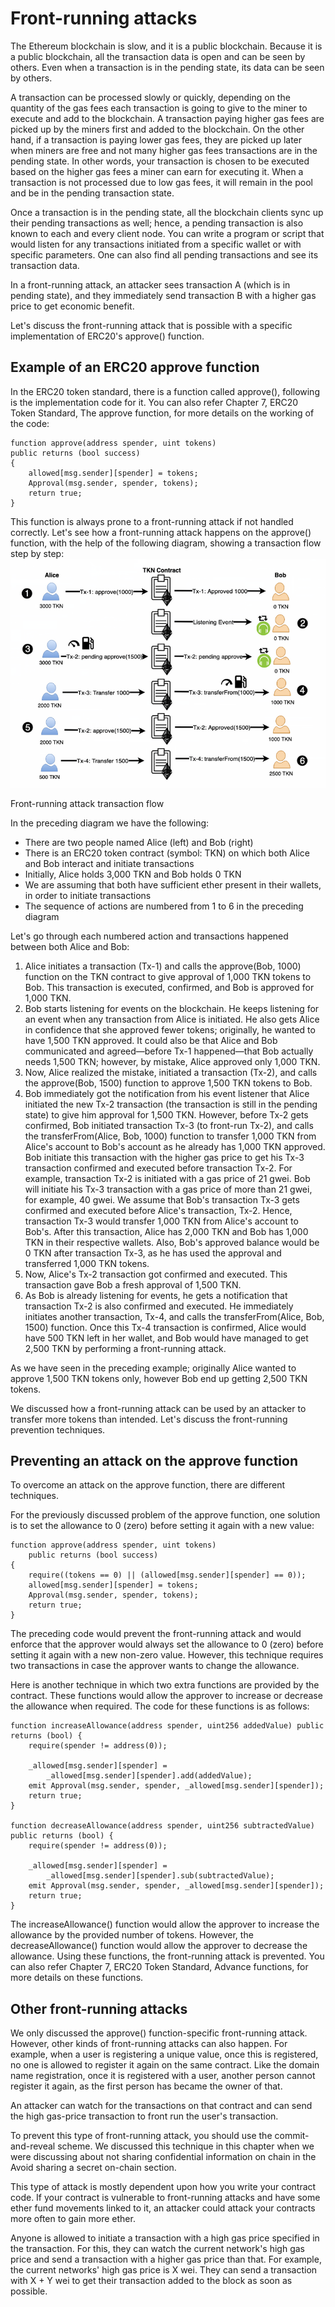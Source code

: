 # Front-running attacks

The Ethereum blockchain is slow, and it is a public blockchain. Because it is a public blockchain, all the transaction data is open and can be seen by others. Even when a transaction is in the pending state, its data can be seen by others.

A transaction can be processed slowly or quickly, depending on the quantity of the gas fees each transaction is going to give to the miner to execute and add to the blockchain. A transaction paying higher gas fees are picked up by the miners first and added to the blockchain. On the other hand, if a transaction is paying lower gas fees, they are picked up later when miners are free and not many higher gas fees transactions are in the pending state. In other words, your transaction is chosen to be executed based on the higher gas fees a miner can earn for executing it. When a transaction is not processed due to low gas fees, it will remain in the pool and be in the pending transaction state.

Once a transaction is in the pending state, all the blockchain clients sync up their pending transactions as well; hence, a pending transaction is also known to each and every client node. You can write a program or script that would listen for any transactions initiated from a specific wallet or with specific parameters. One can also find all pending transactions and see its transaction data.

In a front-running attack, an attacker sees transaction A (which is in pending state), and they immediately send transaction B with a higher gas price to get economic benefit.

Let's discuss the front-running attack that is possible with a specific implementation of ERC20's approve() function.

## Example of an ERC20 approve function

In the ERC20 token standard, there is a function called approve(), following is the implementation code for it. You can also refer Chapter 7, ERC20 Token Standard, The approve function, for more details on the working of the code:

```
function approve(address spender, uint tokens)
public returns (bool success)
{
    allowed[msg.sender][spender] = tokens;
    Approval(msg.sender, spender, tokens);
    return true;
}
```

This function is always prone to a front-running attack if not handled correctly. Let's see how a front-running attack happens on the approve() function, with the help of the following diagram, showing a transaction flow step by step:
![image](tkn-front-running-attack.png)

Front-running attack transaction flow

In the preceding diagram we have the following:

- There are two people named Alice (left) and Bob (right)
- There is an ERC20 token contract (symbol: TKN) on which both Alice and Bob interact and initiate transactions
- Initially, Alice holds 3,000 TKN and Bob holds 0 TKN
- We are assuming that both have sufficient ether present in their wallets, in order to initiate transactions
- The sequence of actions are numbered from 1 to 6 in the preceding diagram

Let's go through each numbered action and transactions happened between both Alice and Bob:

1. Alice initiates a transaction (Tx-1) and calls the approve(Bob, 1000) function on the TKN contract to give approval of 1,000 TKN tokens to Bob. This transaction is executed, confirmed, and Bob is approved for 1,000 TKN.
2. Bob starts listening for events on the blockchain. He keeps listening for an event when any transaction from Alice is initiated. He also gets Alice in confidence that she approved fewer tokens; originally, he wanted to have 1,500 TKN approved. It could also be that Alice and Bob communicated and agreed—before Tx-1 happened—that Bob actually needs 1,500 TKN; however, by mistake, Alice approved only 1,000 TKN.
3. Now, Alice realized the mistake, initiated a transaction (Tx-2), and calls the approve(Bob, 1500) function to approve 1,500 TKN tokens to Bob.
4. Bob immediately got the notification from his event listener that Alice initiated the new Tx-2 transaction (the transaction is still in the pending state) to give him approval for 1,500 TKN. However, before Tx-2 gets confirmed, Bob initiated transaction Tx-3 (to front-run Tx-2), and calls the transferFrom(Alice, Bob, 1000) function to transfer 1,000 TKN from Alice's account to Bob's account as he already has 1,000 TKN approved. Bob initiate this transaction with the higher gas price to get his Tx-3 transaction confirmed and executed before transaction Tx-2. For example, transaction Tx-2 is initiated with a gas price of 21 gwei. Bob will initiate his Tx-3 transaction with a gas price of more than 21 gwei, for example, 40 gwei. We assume that Bob's transaction Tx-3 gets confirmed and executed before Alice's transaction, Tx-2. Hence, transaction Tx-3 would transfer 1,000 TKN from Alice's account to Bob's. After this transaction, Alice has 2,000 TKN and Bob has 1,000 TKN in their respective wallets. Also, Bob's approved balance would be 0 TKN after transaction Tx-3, as he has used the approval and transferred 1,000 TKN tokens.
5. Now, Alice's Tx-2 transaction got confirmed and executed. This transaction gave Bob a fresh approval of 1,500 TKN.
6. As Bob is already listening for events, he gets a notification that transaction Tx-2 is also confirmed and executed. He immediately initiates another transaction, Tx-4, and calls the transferFrom(Alice, Bob, 1500) function. Once this Tx-4 transaction is confirmed, Alice would have 500 TKN left in her wallet, and Bob would have managed to get 2,500 TKN by performing a front-running attack.

As we have seen in the preceding example; originally Alice wanted to approve 1,500 TKN tokens only, however Bob end up getting 2,500 TKN tokens.

We discussed how a front-running attack can be used by an attacker to transfer more tokens than intended. Let's discuss the front-running prevention techniques.

## Preventing an attack on the approve function

To overcome an attack on the approve function, there are different techniques.

For the previously discussed problem of the approve function, one solution is to set the allowance to 0 (zero) before setting it again with a new value:

```
function approve(address spender, uint tokens)
    public returns (bool success)
{
    require((tokens == 0) || (allowed[msg.sender][spender] == 0));
    allowed[msg.sender][spender] = tokens;
    Approval(msg.sender, spender, tokens);
    return true;
}
```

The preceding code would prevent the front-running attack and would enforce that the approver would always set the allowance to 0 (zero) before setting it again with a new non-zero value. However, this technique requires two transactions in case the approver wants to change the allowance.

Here is another technique in which two extra functions are provided by the contract. These functions would allow the approver to increase or decrease the allowance when required. The code for these functions is as follows:

```
function increaseAllowance(address spender, uint256 addedValue) public returns (bool) {
    require(spender != address(0));

    _allowed[msg.sender][spender] =
        _allowed[msg.sender][spender].add(addedValue);
    emit Approval(msg.sender, spender, _allowed[msg.sender][spender]);
    return true;
}

function decreaseAllowance(address spender, uint256 subtractedValue) public returns (bool) {
    require(spender != address(0));

    _allowed[msg.sender][spender] =
        _allowed[msg.sender][spender].sub(subtractedValue);
    emit Approval(msg.sender, spender, _allowed[msg.sender][spender]);
    return true;
}
```

The increaseAllowance() function would allow the approver to increase the allowance by the provided number of tokens. However, the decreaseAllowance() function would allow the approver to decrease the allowance. Using these functions, the front-running attack is prevented. You can also refer Chapter 7, ERC20 Token Standard, Advance functions, for more details on these functions.

## Other front-running attacks

We only discussed the approve() function-specific front-running attack. However, other kinds of front-running attacks can also happen. For example, when a user is registering a unique value, once this is registered, no one is allowed to register it again on the same contract. Like the domain name registration, once it is registered with a user, another person cannot register it again, as the first person has became the owner of that.

An attacker can watch for the transactions on that contract and can send the high gas-price transaction to front run the user's transaction.

To prevent this type of front-running attack, you should use the commit-and-reveal scheme. We discussed this technique in this chapter when we were discussing about not sharing confidential information on chain in the Avoid sharing a secret on-chain section.

This type of attack is mostly dependent upon how you write your contract code. If your contract is vulnerable to front-running attacks and have some ether fund movements linked to it, an attacker could attack your contracts more often to gain more ether.

Anyone is allowed to initiate a transaction with a high gas price specified in the transaction. For this, they can watch the current network's high gas price and send a transaction with a higher gas price than that. For example, the current networks' high gas price is X wei. They can send a transaction with X + Y wei to get their transaction added to the block as soon as possible.

